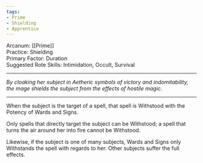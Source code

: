 ```yaml
---
tags:
- Prime
- Shielding
- Apprentice
---
```


Arcanum: [[Prime]]\
Practice: Shielding\
Primary Factor: Duration\
Suggested Rote Skills: Intimidation, Occult, Survival

---

_By cloaking her subject in Aetheric symbols of victory and indomitability, the mage shields the subject from the effects of hostile magic._

---

When the subject is the target of a spell, that spell is Withstood with the Potency of Wards and Signs.

Only spells that directly target the subject can be Withstood; a spell that turns the air around her into fire cannot be Withstood.

Likewise, if the subject is one of many subjects, Wards and Signs only Withstands the spell with regards to her. Other subjects suffer the full effects.